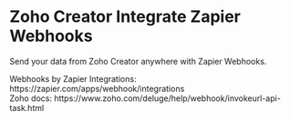 <h1>Zoho Creator Integrate Zapier Webhooks</h1>
Send your data from Zoho Creator anywhere with Zapier Webhooks.
<p>Webhooks by Zapier Integrations: https://zapier.com/apps/webhook/integrations
<br>Zoho docs: https://www.zoho.com/deluge/help/webhook/invokeurl-api-task.html
